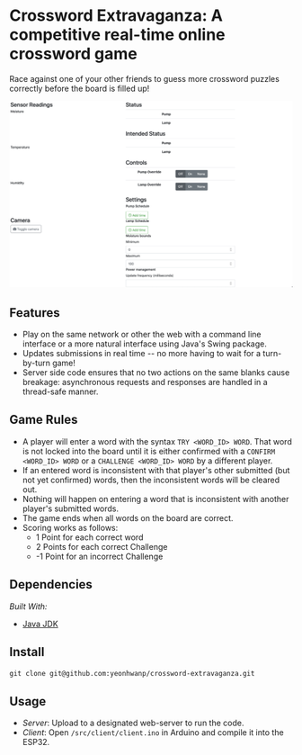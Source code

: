 # Crossword Extravaganza: A competitive real-time online crossword game 

Race against one of your other friends to guess more crossword puzzles correctly before the board is filled up!

![Alt desc](https://github.com/yeonhwanp/autowater/blob/master/docs/Front.png)

## Features
- Play on the same network or other the web with a command line interface or a more natural interface using Java's Swing package.
- Updates submissions in real time -- no more having to wait for a turn-by-turn game!
- Server side code ensures that no two actions on the same blanks cause breakage: asynchronous requests and responses are handled in a thread-safe manner.

## Game Rules
- A player will enter a word with the syntax `TRY <WORD_ID> WORD`. That word is not locked into the board until it is either confirmed with a `CONFIRM <WORD_ID> WORD` or a `CHALLENGE <WORD_ID> WORD` by a different player.
- If an entered word is inconsistent with that player's other submitted (but not yet confirmed) words, then the inconsistent words will be cleared out.
- Nothing will happen on entering a word that is inconsistent with another player's submitted words.
- The game ends when all words on the board are correct.
- Scoring works as follows:
  - 1 Point for each correct word
  - 2 Points for each correct Challenge
  - -1 Point for an incorrect Challenge

## Dependencies
*Built With:*
- [Java JDK](https://www.oracle.com/technetwork/java/javase/downloads/jdk8-downloads-2133151.html)

## Install
```
git clone git@github.com:yeonhwanp/crossword-extravaganza.git
```

## Usage
- *Server*: Upload to a designated web-server to run the code. 
- *Client*: Open `/src/client/client.ino` in Arduino and compile it into the ESP32.
